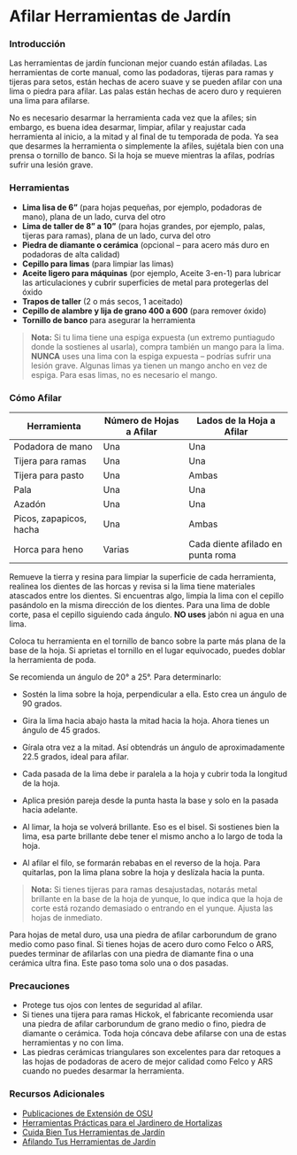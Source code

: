 # Afilar Herramientas de Jardín

### Introducción

Las herramientas de jardín funcionan mejor cuando están afiladas. Las herramientas de corte manual, como las podadoras, tijeras para ramas y tijeras para setos, están hechas de acero suave y se pueden afilar con una lima o piedra para afilar. Las palas están hechas de acero duro y requieren una lima para afilarse.

No es necesario desarmar la herramienta cada vez que la afiles; sin embargo, es buena idea desarmar, limpiar, afilar y reajustar cada herramienta al inicio, a la mitad y al final de tu temporada de poda. Ya sea que desarmes la herramienta o simplemente la afiles, sujétala bien con una prensa o tornillo de banco. Si la hoja se mueve mientras la afilas, podrías sufrir una lesión grave.

### Herramientas

- **Lima lisa de 6”** (para hojas pequeñas, por ejemplo, podadoras de mano), plana de un lado, curva del otro
- **Lima de taller de 8” a 10”** (para hojas grandes, por ejemplo, palas, tijeras para ramas), plana de un lado, curva del otro
- **Piedra de diamante o cerámica** (opcional – para acero más duro en podadoras de alta calidad)
- **Cepillo para limas** (para limpiar las limas)
- **Aceite ligero para máquinas** (por ejemplo, Aceite 3-en-1) para lubricar las articulaciones y cubrir superficies de metal para protegerlas del óxido
- **Trapos de taller** (2 o más secos, 1 aceitado)
- **Cepillo de alambre y lija de grano 400 a 600** (para remover óxido)
- **Tornillo de banco** para asegurar la herramienta

> **Nota:** Si tu lima tiene una espiga expuesta (un extremo puntiagudo donde la sostienes al usarla), compra también un mango para la lima. **NUNCA** uses una lima con la espiga expuesta – podrías sufrir una lesión grave. Algunas limas ya tienen un mango ancho en vez de espiga. Para esas limas, no es necesario el mango.

### Cómo Afilar


| Herramienta             | Número de Hojas a Afilar | Lados de la Hoja a Afilar             |
|-------------------------|--------------------------|---------------------------------------|
| Podadora de mano        | Una                      | Una                                   |
| Tijera para ramas       | Una                      | Una                                   |
| Tijera para pasto       | Una                      | Ambas                                 |
| Pala                    | Una                      | Una                                   |
| Azadón                  | Una                      | Una                                   |
| Picos, zapapicos, hacha | Una                      | Ambas                                 |
| Horca para heno         | Varias                   | Cada diente afilado en punta roma     |


Remueve la tierra y resina para limpiar la superficie de cada herramienta, realinea los dientes de las horcas y revisa si la lima tiene materiales atascados entre los dientes. Si encuentras algo, limpia la lima con el cepillo pasándolo en la misma dirección de los dientes. Para una lima de doble corte, pasa el cepillo siguiendo cada ángulo. **NO uses** jabón ni agua en una lima.


Coloca tu herramienta en el tornillo de banco sobre la parte más plana de la base de la hoja. Si aprietas el tornillo en el lugar equivocado, puedes doblar la herramienta de poda.


Se recomienda un ángulo de 20° a 25°. Para determinarlo:

- Sostén la lima sobre la hoja, perpendicular a ella. Esto crea un ángulo de 90 grados.
- Gira la lima hacia abajo hasta la mitad hacia la hoja. Ahora tienes un ángulo de 45 grados.
- Gírala otra vez a la mitad. Así obtendrás un ángulo de aproximadamente 22.5 grados, ideal para afilar.


- Cada pasada de la lima debe ir paralela a la hoja y cubrir toda la longitud de la hoja.
- Aplica presión pareja desde la punta hasta la base y solo en la pasada hacia adelante.
- Al limar, la hoja se volverá brillante. Eso es el bisel. Si sostienes bien la lima, esa parte brillante debe tener el mismo ancho a lo largo de toda la hoja.
- Al afilar el filo, se formarán rebabas en el reverso de la hoja. Para quitarlas, pon la lima plana sobre la hoja y deslízala hacia la punta.

> **Nota:** Si tienes tijeras para ramas desajustadas, notarás metal brillante en la base de la hoja de yunque, lo que indica que la hoja de corte está rozando demasiado o entrando en el yunque. Ajusta las hojas de inmediato.


Para hojas de metal duro, usa una piedra de afilar carborundum de grano medio como paso final. Si tienes hojas de acero duro como Felco o ARS, puedes terminar de afilarlas con una piedra de diamante fina o una cerámica ultra fina. Este paso toma solo una o dos pasadas.

### Precauciones

- Protege tus ojos con lentes de seguridad al afilar.
- Si tienes una tijera para ramas Hickok, el fabricante recomienda usar una piedra de afilar carborundum de grano medio o fino, piedra de diamante o cerámica. Toda hoja cóncava debe afilarse con una de estas herramientas y no con lima.
- Las piedras cerámicas triangulares son excelentes para dar retoques a las hojas de podadoras de acero de mejor calidad como Felco y ARS cuando no puedes desarmar la herramienta.

### Recursos Adicionales

- [Publicaciones de Extensión de OSU](https://catalog.extension.oregonstate.edu)
- [Herramientas Prácticas para el Jardinero de Hortalizas](http://extension.oregonstate.edu/gardening/practical-tools-vegetable-gardener)
- [Cuida Bien Tus Herramientas de Jardín](http://extension.oregonstate.edu/gardening/take-good-care-hard-working-garden-tools)
- [Afilando Tus Herramientas de Jardín](http://extension.oregonstate.edu/benton/sites/default/files/sharpgdn_insights2012.pdf)
